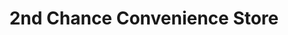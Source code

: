---
title: "2nd Chance Convenience Store"
url: /washington/2nd-chance-convenience-store/
shop: convenience
---